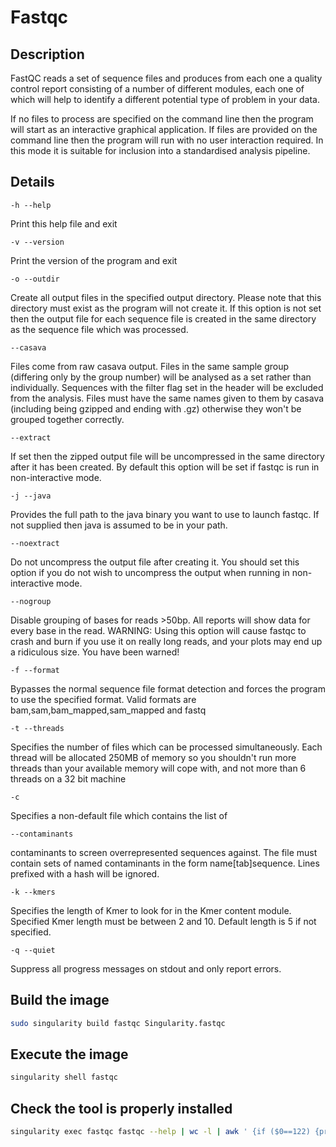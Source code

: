 
# Fastqc

## Description

FastQC  reads  a set of sequence files and produces from each one a quality control report consisting of a number of different modules, each one of which will help  to identify a different potential type of problem in your data.

If  no  files  to  process  are specified on the command line then the program will start as an interactive graphical  application.   If  files  are  provided  on  the command  line then the program will run with no user interaction required.  In this mode it is suitable for inclusion into a standardised analysis pipeline.

## Details

```-h --help```

Print this help file and exit

```-v --version```

Print the version of the program and exit

```-o --outdir```

Create all output files in the specified output directory.  Please note  that  this
directory  must exist as the program will not create it.  If this option is not set
then the output file for each sequence file is created in the same directory as the
sequence file which was processed.

```--casava```

Files  come  from raw casava output. Files in the same sample group (differing only
by the group number) will be analysed as a set rather than individually.  Sequences
with  the  filter flag set in the header will be excluded from the analysis.  Files
must have the same names given to them  by  casava  (including  being  gzipped  and
ending with .gz) otherwise they won't be grouped together correctly.

```--extract```

If set then the zipped output file will be uncompressed in the same directory after
it has been created.  By default this option will  be  set  if  fastqc  is  run  in
non-interactive mode.

```-j --java```

Provides  the full path to the java binary you want to use to launch fastqc. If not
supplied then java is assumed to be in your path.

```--noextract```

Do not uncompress the output file after creating it.  You should set this option if
you do not wish to uncompress the output when running in non-interactive mode.

```--nogroup```

Disable  grouping  of  bases  for reads >50bp. All reports will show data for every
base in the read.  WARNING: Using this option will cause fastqc to crash  and  burn
if  you  use  it on really long reads, and your plots may end up a ridiculous size.
You have been warned!

```-f --format```

Bypasses the normal sequence file format detection and forces the  program  to  use
the specified format.  Valid formats are bam,sam,bam_mapped,sam_mapped and fastq

```-t --threads```

Specifies  the  number of files which can be processed simultaneously.  Each thread
will be allocated 250MB of memory so you  shouldn't  run  more  threads  than  your
available memory will cope with, and not more than 6 threads on a 32 bit machine

```-c```

Specifies a non-default file which contains the list of

```--contaminants```

contaminants  to  screen  overrepresented sequences against.  The file must contain
sets of named contaminants in the form name[tab]sequence.  Lines  prefixed  with  a
hash will be ignored.

```-k --kmers```

Specifies the length of Kmer to look for in the Kmer content module. Specified Kmer
length must be between 2 and 10. Default length is 5 if not specified.

```-q --quiet```

Suppress all progress messages on stdout and only report errors.


## Build the image
```bash
sudo singularity build fastqc Singularity.fastqc
```

## Execute the image
```bash
singularity shell fastqc
```

##  Check the tool is properly installed
```bash
singularity exec fastqc fastqc --help | wc -l | awk ' {if ($0==122) {print "TESTING FASTQC : \033[1;32m yes \033[0;0m"; exit}{print "TESTING FASTQC :\033[1;31m no \033[0;0m"}}'
```
